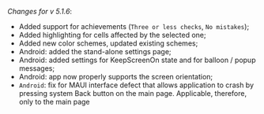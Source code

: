 _Changes for v 5.1.6_:
- Added support for achievements (`Three or less checks`, `No mistakes`);
- Added highlighting for cells affected by the selected one;
- Added new color schemes, updated existing schemes;
- Android: added the stand-alone settings page;
- Android: added settings for KeepScreenOn state and for balloon / popup messages;
- Android: app now properly supports the screen orientation;
- `Android`: fix for MAUI interface defect that allows application to crash by pressing system Back button on the main page. Applicable, therefore, only to the main page
